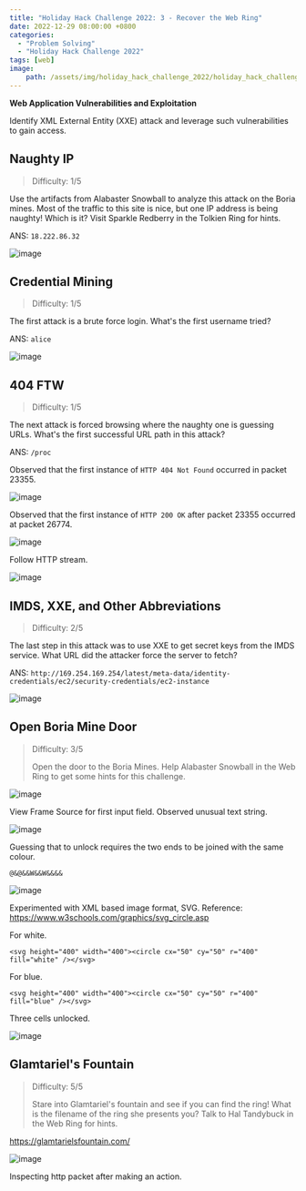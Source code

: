 ```yaml
---
title: "Holiday Hack Challenge 2022: 3 - Recover the Web Ring"
date: 2022-12-29 08:00:00 +0800
categories:
  - "Problem Solving"
  - "Holiday Hack Challenge 2022"
tags: [web]
image:
    path: /assets/img/holiday_hack_challenge_2022/holiday_hack_challenge_2022_banner.png
---
```

**Web Application Vulnerabilities and Exploitation**

Identify XML External Entity \(XXE\) attack and leverage such vulnerabilities to gain access.

## Naughty IP

>Difficulty: 1/5

Use the artifacts from Alabaster Snowball to analyze this attack on the Boria mines. Most of the traffic to this site is nice, but one IP address is being naughty! Which is it? Visit Sparkle Redberry in the Tolkien Ring for hints.

ANS: `18.222.86.32`

![image](/assets/img/holiday_hack_challenge_2022/e4d6c6dd777c487ae74ce679b3bc8b737c4dd518f770756b34b6bdc45cdb2f4f.png)  

## Credential Mining

>Difficulty: 1/5

The first attack is a brute force login. What's the first username tried?

ANS: `alice`

![image](/assets/img/holiday_hack_challenge_2022/682378b63d57d216836579e1f606d6731a5a3c4a72a9b6186bddd324451b14f8.png)  

## 404 FTW

>Difficulty: 1/5

The next attack is forced browsing where the naughty one is guessing URLs. What's the first successful URL path in this attack?

ANS: `/proc`

Observed that the first instance of `HTTP 404 Not Found` occurred in packet 23355.

![image](/assets/img/holiday_hack_challenge_2022/303b7f8f1ee261e157f0cb9d39681ba58c1fd47e2dc5b306d20c3d91b8bb7698.png)  

Observed that the first instance of `HTTP 200 OK` after packet 23355 occurred at packet 26774.

![image](/assets/img/holiday_hack_challenge_2022/b26fc5528ea1649cf803cb5555a77da4c37a192295d073d30913a7e3355c50ed.png)  

Follow HTTP stream.

![image](/assets/img/holiday_hack_challenge_2022/4cff71e32a525c55a2074b918cfaaaf5105512cab7a6e020c5874a3a36bdeda1.png)  

## IMDS, XXE, and Other Abbreviations

>Difficulty: 2/5

The last step in this attack was to use XXE to get secret keys from the IMDS service. What URL did the attacker force the server to fetch?

ANS: `http://169.254.169.254/latest/meta-data/identity-credentials/ec2/security-credentials/ec2-instance`

![image](/assets/img/holiday_hack_challenge_2022/53235497622f37c1b0090e670e0fdb3f2b05fcf468d7511e16cdc7f7f8746e1f.png)  

## Open Boria Mine Door

>Difficulty: 3/5
>
>Open the door to the Boria Mines. Help Alabaster Snowball in the Web Ring to get some hints for this challenge.

![image](/assets/img/holiday_hack_challenge_2022/7f3829d7c21ba9072bbb5fb227ce732c5d5306b40cdbb2384559140eede9376e.png)  

View Frame Source for first input field. Observed unusual text string.

![image](/assets/img/holiday_hack_challenge_2022/6211a4c376fc4bd5ff9a8dd6185066c314326e9c1d64f1d4469ad7eac65d1211.png)  

Guessing that to unlock requires the two ends to be joined with the same colour.

`@&@&&W&&W&&&&`

![image](/assets/img/holiday_hack_challenge_2022/b6f1432ebd6b051390624b884a2fc3cdd8d5e5abbca76422a636c7dba1b737ba.png)  

Experimented with XML based image format, SVG. Reference: <https://www.w3schools.com/graphics/svg_circle.asp>

For white.

```
<svg height="400" width="400"><circle cx="50" cy="50" r="400" fill="white" /></svg>
```

For blue.

```
<svg height="400" width="400"><circle cx="50" cy="50" r="400" fill="blue" /></svg>
```

Three cells unlocked.

![image](/assets/img/holiday_hack_challenge_2022/ffbd8eeb7db76a1620e538cdf620e0901cbd9dc051edbfb3b12b2d805074e641.png)  

## Glamtariel\'s Fountain

>Difficulty: 5/5
>
>Stare into Glamtariel's fountain and see if you can find the ring! What is the filename of the ring she presents you? Talk to Hal Tandybuck in the Web Ring for hints.

<https://glamtarielsfountain.com/>

![image](/assets/img/holiday_hack_challenge_2022/6b7f9d54d0c1a1ad4fc572a93dcb08351faad81fdd51396a6ed0670d25aa0011.png)  

Inspecting http packet after making an action.
